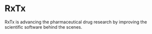 # RxTx

RxTx is advancing the pharmaceutical drug research by improving the scientific software behind the scenes.
